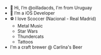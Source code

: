 - 👋 Hi, I’m @oilladacds, I'm from Uruguay
- 👀 I’m a iOS Developer 
- ⚽️ I love Scoccer (Nacional - Real Madrid) 
  - Metal Music 
  - Star Wars 
  - Thundercats
  - Tattoos
- I'm a craft brewer @ Carlina's Beer

<!---
oilladacds/oilladacds is a ✨ special ✨ repository because its `README.md` (this file) appears on your GitHub profile.
You can click the Preview link to take a look at your changes.
--->
